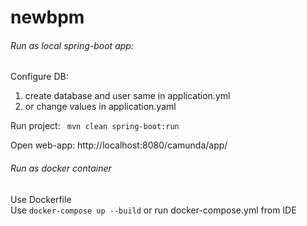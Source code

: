 # newbpm
###### Run as local spring-boot app:

Configure DB:
1. create database and user same in application.yml
2. or change values in application.yaml

Run project:
` mvn clean spring-boot:run`

Open web-app: http://localhost:8080/camunda/app/

###### Run as docker container

Use Dockerfile  
Use `docker-compose up --build` or run docker-compose.yml from IDE
